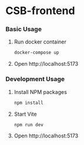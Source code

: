 # CSB-frontend

### Basic Usage

1. Run docker container
   ```sh
   docker-compose up
   ```
2. Open http://localhost:5173

### Development Usage

1. Install NPM packages
   ```sh
   npm install
   ```
2. Start Vite
   ```sh
   npm run dev
   ```
3. Open http://localhost:5173
